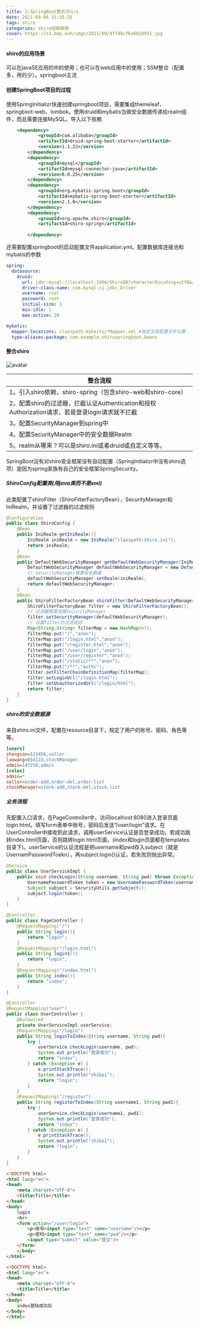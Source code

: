 ```yaml
---
title: 3-SpringBoot整合Shiro
date: 2021-09-04 21:35:55
tags: shiro
categories: shiro权限框架
cover: https://s3.bmp.ovh/imgs/2021/09/4ffd9cf6a603d931.jpg
---
```


#### shiro的应用场景

​	可以在javaSE应用的中的使用；也可以在web应用中的使用；SSM整合（配置多，用的少）。springboot主流

#### 创建SpringBoot项目的过程

​	使用SpringInitializr快速创建springboot项目，需要集成themeleaf、springboot-web、lombok。使用druid和mybatis当做安全数据传递给realm组件，而且需要连接MySQL。导入以下依赖

```xml
	<dependency>
            <groupId>com.alibaba</groupId>
            <artifactId>druid-spring-boot-starter</artifactId>
            <version>1.1.22</version>
        </dependency>
        <dependency>
            <groupId>mysql</groupId>
            <artifactId>mysql-connector-java</artifactId>
            <version>8.0.25</version>
        </dependency>
        <dependency>
            <groupId>org.mybatis.spring.boot</groupId>
            <artifactId>mybatis-spring-boot-starter</artifactId>
            <version>2.1.0</version>
        </dependency>
		<dependency>
            <groupId>org.apache.shiro</groupId>
            <artifactId>shiro-spring</artifactId>
           
        </dependency>
```

​	还需要配置springboot的启动配置文件application.yml。配置数据库连接池和mybatis的参数

```yml
spring:
  datasource:
    druid:
      url: jdbc:mysql://localhost:3306/ShiroDB?characterEncoding=utf8&amp;serverTimezone=UTC
      driver-class-name: com.mysql.cj.jdbc.Driver
      username: root
      password: root
      initial-size: 1
      min-idle: 1
      max-active: 20

mybatis:
  mapper-locations: classpath:mybaits/*Mapper.xml #指定全局配置文件位置
  type-aliases-package: com.example.shirospringboot.beans
```

#### 整合shiro

![avatar](https://z3.ax1x.com/2021/09/06/hfxBse.png)

| 整合流程                                                     |
| ------------------------------------------------------------ |
| 1。引入shiro依赖，shiro-spring（包含shiro-web和shiro-core）  |
| 2。配置shiro的过滤器，拦截认证Authentication和授权Authorization请求，若是登录login请求就不拦截 |
| 3。配置SecurityManager到spring中                             |
| 4。配置SecurityManager中的安全数据Realm                      |
| 5。realm从哪来？可以是shiro.ini或者druid或自定义等等。       |

​	SpringBoot没有对shiro安全框架没有自动配置（SpringInitializr中没有shiro选项）是因为spring家族有自己的安全框架SpringSecurity。

##### ShiroConfig配置类(用java类而不是xml)

​	此类配置了shiroFilter（ShiroFilterFactoryBean），SecurityManager和IniRealm。并设置了过滤器的过滤规则

```java
@Configuration
public class ShiroConfig {
    @Bean
    public IniRealm getIniRealm(){
        IniRealm iniRealm = new IniRealm("classpath:shiro.ini");
        return iniRealm;
    }
    @Bean
    public DefaultWebSecurityManager getDefaultWebSecurityManager(IniRealm iniRealm){
        DefaultWebSecurityManager defaultWebSecurityManager = new DefaultWebSecurityManager();
        // SecurityManager需要安全数据
        defaultWebSecurityManager.setRealm(iniRealm);
        return defaultWebSecurityManager;
    }
    @Bean
    public ShiroFilterFactoryBean shiroFilter(DefaultWebSecurityManager defaultWebSecurityManager){
        ShiroFilterFactoryBean filter = new ShiroFilterFactoryBean();
        // 过滤器需要连接SecurityManager
        filter.setSecurityManager(defaultWebSecurityManager);
        // 设置filter的过滤规则
        Map<String,String> filterMap = new HashMap<>();
        filterMap.put("/","anon");
        filterMap.put("/login.html","anon");
        filterMap.put("/register.html","anon");
        filterMap.put("/user/login","anon");
        filterMap.put("/user/register","anon");
        filterMap.put("/static/**","anon");
        filterMap.put("/**","authc");
        filter.setFilterChainDefinitionMap(filterMap);
        filter.setLoginUrl("/login.html");
        filter.setUnauthorizedUrl("/login/html");
        return filter;
    }
}
```

##### shiro的安全数据源

​	来自shiro.ini文件，配置在resource目录下，规定了用户的账号、密码、角色等等。

```ini
[users]
zhangsan=123456,seller
laowang=654123,stockManager
admin=147258,admin
[roles]
admin=*
seller=order-add,order-del,order-list
stockManager=stock-add,stock-del,stock-list
```

##### 业务流程

​	先配置入口请求，在PageController中，访问localhost:8080进入登录页面login.html。填写form表单中账号，密码后发送“/user/login”请求。在UserController中接收到此请求，调用userService认证是否登录成功。若成功跳转index.html页面，否则跳转login.html页面。(index和login页面都在templates目录下)。userService的认证流程是把username和pwd存入subject（就是UsernamPasswordToekn），再subject.login()认证，若失败则抛出异常。

```java
@Service
public class UserServiceImpl {
    public void checkLogin(String username, String pwd) throws Exception {
        UsernamePasswordToken token = new UsernamePasswordToken(username, pwd);
        Subject subject = SecurityUtils.getSubject();
        subject.login(token);
    }
}
```

```java
@Controller
public class PageController {
    @RequestMapping("/")
    public String login(){
        return "login";
    }
    @RequestMapping("/login.html")
    public String login1(){
        return "login";
    }
    @RequestMapping("/index.html")
    public String index(){
        return "index";
    }
}
```

```java
@Controller
@RequestMapping("user")
public class UserController {
    @Autowired
    private UserServiceImpl userService;
    @RequestMapping("/login")
    public String loginToIndex(String username, String pwd){
        try {
            userService.checkLogin(username, pwd);
            System.out.println("登录成功");
            return "index";
        } catch (Exception e) {
            e.printStackTrace();
            System.out.println("shibai");
            return "login";
        }
    }
    @RequestMapping("/register")
    public String registerToIndex(String username1, String pwd1){
        try {
            userService.checkLogin(username1, pwd1);
            System.out.println("登录成功");
            return "index";
        } catch (Exception e) {
            e.printStackTrace();
            System.out.println("shibai");
            return "login";
        }
    }
}
```

```html
<!DOCTYPE html>
<html lang="en">
<head>
    <meta charset="UTF-8">
    <title>Title</title>
</head>
<body>
    login
    <hr>
    <form action="/user/login">
        <p>账号<input type="text" name="username"/></p>
        <p>密码<input type="text" name="pwd"/></p>
        <input type="submit" value="提交"/>
    </form>
    </body>
</html>
```

```html
<!DOCTYPE html>
<html lang="en">
<head>
    <meta charset="UTF-8">
    <title>Title</title>
</head>
<body>
    index登陆成功后
</body>
</html>
```

